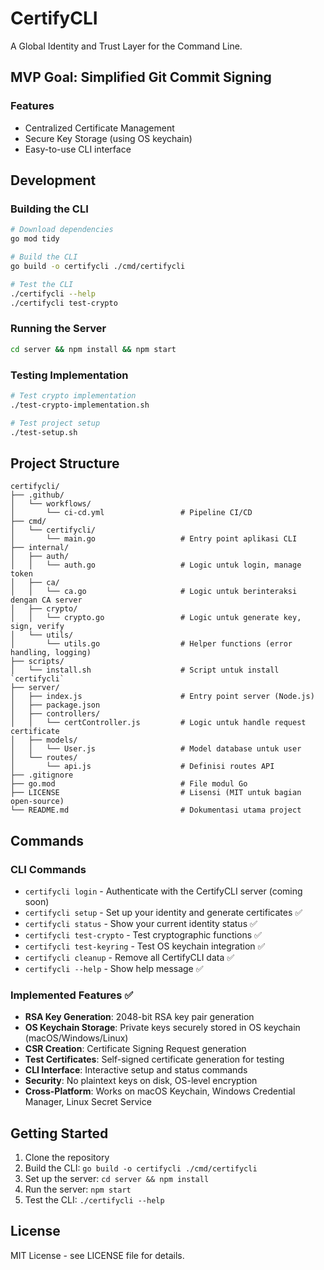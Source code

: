 # CertifyCLI

A Global Identity and Trust Layer for the Command Line.

## MVP Goal: Simplified Git Commit Signing

### Features
- Centralized Certificate Management
- Secure Key Storage (using OS keychain)
- Easy-to-use CLI interface

## Development

### Building the CLI
```bash
# Download dependencies
go mod tidy

# Build the CLI
go build -o certifycli ./cmd/certifycli

# Test the CLI
./certifycli --help
./certifycli test-crypto
```

### Running the Server
```bash
cd server && npm install && npm start
```

### Testing Implementation
```bash
# Test crypto implementation
./test-crypto-implementation.sh

# Test project setup
./test-setup.sh
```

## Project Structure

```
certifycli/
├── .github/
│   └── workflows/
│       └── ci-cd.yml                 # Pipeline CI/CD
├── cmd/
│   └── certifycli/
│       └── main.go                   # Entry point aplikasi CLI
├── internal/
│   ├── auth/
│   │   └── auth.go                   # Logic untuk login, manage token
│   ├── ca/
│   │   └── ca.go                     # Logic untuk berinteraksi dengan CA server
│   ├── crypto/
│   │   └── crypto.go                 # Logic untuk generate key, sign, verify
│   └── utils/
│       └── utils.go                  # Helper functions (error handling, logging)
├── scripts/
│   └── install.sh                    # Script untuk install `certifycli`
├── server/
│   ├── index.js                      # Entry point server (Node.js)
│   ├── package.json
│   ├── controllers/
│   │   └── certController.js         # Logic untuk handle request certificate
│   ├── models/
│   │   └── User.js                   # Model database untuk user
│   └── routes/
│       └── api.js                    # Definisi routes API
├── .gitignore
├── go.mod                            # File modul Go
├── LICENSE                           # Lisensi (MIT untuk bagian open-source)
└── README.md                         # Dokumentasi utama project
```

## Commands

### CLI Commands
- `certifycli login` - Authenticate with the CertifyCLI server (coming soon)
- `certifycli setup` - Set up your identity and generate certificates ✅
- `certifycli status` - Show your current identity status ✅
- `certifycli test-crypto` - Test cryptographic functions ✅
- `certifycli test-keyring` - Test OS keychain integration ✅
- `certifycli cleanup` - Remove all CertifyCLI data ✅
- `certifycli --help` - Show help message ✅

### Implemented Features ✅
- **RSA Key Generation**: 2048-bit RSA key pair generation
- **OS Keychain Storage**: Private keys securely stored in OS keychain (macOS/Windows/Linux)
- **CSR Creation**: Certificate Signing Request generation
- **Test Certificates**: Self-signed certificate generation for testing
- **CLI Interface**: Interactive setup and status commands
- **Security**: No plaintext keys on disk, OS-level encryption
- **Cross-Platform**: Works on macOS Keychain, Windows Credential Manager, Linux Secret Service

## Getting Started

1. Clone the repository
2. Build the CLI: `go build -o certifycli ./cmd/certifycli`
3. Set up the server: `cd server && npm install`
4. Run the server: `npm start`
5. Test the CLI: `./certifycli --help`

## License

MIT License - see LICENSE file for details.